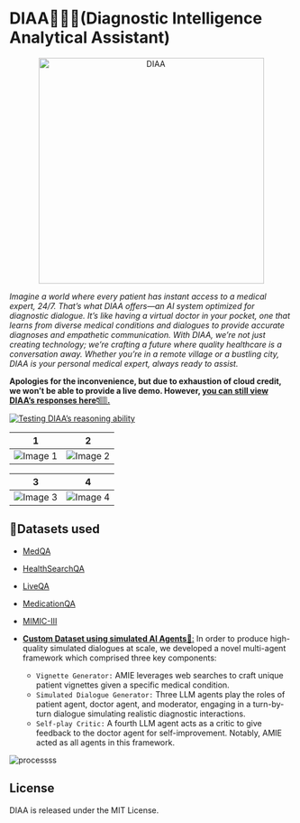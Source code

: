 # DIAA👩🏼‍⚕️(Diagnostic Intelligence Analytical Assistant)
<p align = "center"><img src="https://github.com/xnileshtiwari/DIAA-Diagnostic-Intelligence-Analytical-Assistant-/assets/135645478/68fe66f1-9050-4417-9647-448c77fa9572" alt="DIAA" width="400" height="auto">
</p>


_Imagine a world where every patient has instant access to a medical expert, 24/7. That’s what DIAA offers—an AI system optimized for diagnostic dialogue. It’s like having a virtual doctor in your pocket, one that learns from diverse medical conditions and dialogues to provide accurate diagnoses and empathetic communication. With DIAA, we’re not just creating technology; we’re crafting a future where quality healthcare is a conversation away. Whether you’re in a remote village or a bustling city, DIAA is your personal medical expert, always ready to assist._



**Apologies for the inconvenience, but due to exhaustion of cloud credit, we won’t be able to provide a live demo. However, <ins>you can still view DIAA’s responses here👇🏼.**</ins>

[![Testing DIAA’s reasoning ability](https://github.com/xnileshtiwari/DIAA-Diagnostic-Intelligence-Analytical-Assistant-/assets/135645478/c9f82974-2635-4d71-9b46-a779e2f25525)](https://youtu.be/-ueoiTlqqa8 "Testing DIAA")


| 1 | 2 |
|--------------|--------------|
| ![Image 1](https://github.com/xnileshtiwari/DIAA-Diagnostic-Intelligence-Analytical-Assistant-/assets/135645478/ed34e814-3687-4b37-ae2a-413ff1437cf1) | ![Image 2](https://github.com/xnileshtiwari/DIAA-Diagnostic-Intelligence-Analytical-Assistant-/assets/135645478/5cc86dbf-6ffb-49ff-a9b4-3087b2ba334b) |

| 3 | 4 |
|--------------|--------------|
| ![Image 3](https://github.com/xnileshtiwari/DIAA-Diagnostic-Intelligence-Analytical-Assistant-/assets/135645478/8f86700d-1b5d-490e-9cc3-3d14884ea072) | ![Image 4](https://github.com/xnileshtiwari/DIAA-Diagnostic-Intelligence-Analytical-Assistant-/assets/135645478/0b649697-0947-41fb-bbda-588dead031db) |





## 📃Datasets used
- [MedQA](https://huggingface.co/datasets/bigbio/med_qa)
- [HealthSearchQA](https://github.com/abachaa/MedQuAD)
- [LiveQA](https://github.com/abachaa/LiveQA_MedicalTask_TREC2017)
- [MedicationQA](https://www.kaggle.com/datasets/thedevastator/comprehensive-medical-q-a-dataset)
- [MIMIC-III](https://physionet.org/content/mimiciii/1.4/)

- <ins>**Custom Dataset using simulated AI Agents🤖**:</ins> In order to produce high-quality simulated dialogues at scale, we developed a novel multi-agent framework which comprised three key components:
  - `Vignette Generator:` AMIE leverages web searches to craft unique patient vignettes given a specific
medical condition.
  - `Simulated Dialogue Generator:` Three LLM agents play the roles of patient agent, doctor agent,
and moderator, engaging in a turn-by-turn dialogue simulating realistic diagnostic interactions.
  - `Self-play Critic:` A fourth LLM agent acts as a critic to give feedback to the doctor agent for self-improvement. Notably, AMIE acted as all agents in this framework.

![processss](https://github.com/xnileshtiwari/DIAA-Diagnostic-Intelligence-Analytical-Assistant-/assets/135645478/2ca69a57-5877-4c0f-a8cb-29bd5c9bfca7)



## License
DIAA is released under the MIT License.
